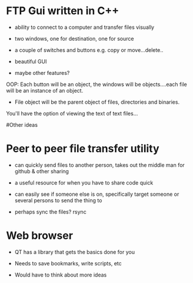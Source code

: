 FTP Gui written in C++
======================

- ability to connect to a computer and transfer files visually

- two windows, one for destination, one for source

- a couple of switches and buttons e.g. copy or move...delete..

- beautiful GUI

- maybe other features? 

OOP: Each button will be an object, the windows will be objects....each file will be an instance of an object.

- File object will be the parent object of files, directories and binaries.

You'll have the option of viewing the text of text files...

#Other ideas



Peer to peer file transfer utility
==================================

- can quickly send files to another person, takes out the middle man for github & other sharing

- a useful resource for when you have to share code quick

- can easily see if someone else is on, specifically target someone or several persons to send the thing to

- perhaps sync the files? rsync


Web browser
===========

- QT has a library that gets the basics done for you

- Needs to save bookmarks, write scripts, etc

- Would have to think about more ideas


